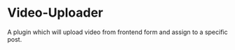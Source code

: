 # Video-Uploader
A plugin which will upload video from frontend form and assign to a specific post.
